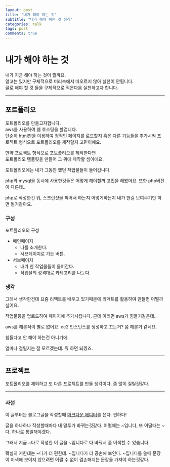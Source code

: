 ```yaml
---
layout: post
title: "내가 해야 하는 것"
subtitle: "내가 해야 하는 것 정리"
categories: talk
tags: post
comments: true
---
```


# 내가 해야 하는 것

내가 지금 해야 하는 것이 뭘까요.  
알고는 있지만 구체적으로 머리속에서 떠오르지 않아 실천이 안됩니다.  
글로 해야 할 것 들을 구체적으로 적은다음 실천하고자 합니다.

*** 

## 포트폴리오

포트폴리오를 만들고자합니다.  
aws를 사용하여 웹 호스팅을 할겁니다.  
단순히 html만을 이용하여 정적인 페이지를 로드할지 혹은 다른 기능들을 추가시켜 프로젝트 형식으로 포트폴리오를 제작할지 고민이에요.  

만약 프로젝트 형식으로 포트폴리오를 제작한다면  
포트폴리오 템플릿을 만들어 그 위에 제작할 셈이에요.

포트폴리오에는 내가 그동안 했던 작업물들이 들어갑니다.

php와 mysql을 동시에 사용한것들은 어떻게 해야할까 고민을 해봤어요.
또한 php버전이 다른데..

php로 작성한건 뭐, 스크린샷을 찍어서 하든지 어떻게하든지 내가 한걸 보여주기만 하면 될거같아요.

### 구성

포트폴리오의 구성

 - 메인페이지
	 - 나를 소개한다.
	 - 서브페이지로 가는 버튼.
 - 서브페이지
	 - 내가 한 작업물들이 들어간다.
	 - 작업물의 성격대로 카테고리를 나눈다.

### 생각

그래서 생각한건데 요즘 리액트를 배우고 있기때문에 리액트를 활용하여 만들면 어떨까싶어요.

작업물등을 업로드하여 페이지에 추가시킵니다.
근데 이러면 aws가 힘들거같은데..

aws를 해본적이 별로 없어요. ec2 인스턴스를 생성하고 끄는거? 쯤 해본거 같네요.

힘들다고 안 해야 하는건 아니기에.

얼마나 걸릴지는 잘 모르겠는데. 뭐 하면 되겠죠.

***

## 프로젝트

포트폴리오를 제외하고 또 다른 프로젝트를 만들 생각이다.
좀 많이 걸릴것같다.

***

### 사설

이 글부터는 블로그글을 작성할때 [마크다운 에디터](https://stackedit.io)를 쓴다.
편하다! 

글을 하나하나 작성할때마다 내 말투가 바뀌는것같다.
어떨때는 ~입니다, 또 어떨때는 ~다.
하나로 통일해야겠다.

그래서 지금 ~다로 작성한 이 글을 ~입니다로 다 바꿔서 좀 어색할 수 있습니다.

확실히 저한테는 ~다가 더 편한데. ~입니다가 더 공손해 보인다.
~입니다를 쓸때 문장이 어색해 보이지 않으려면 어쩔 수 없이 겸손해지는 문장을 가져야 하는것같다.
<!--stackedit_data:
eyJoaXN0b3J5IjpbLTc4NTgyODY5MSwtODM4MzkwNjA3XX0=
-->
